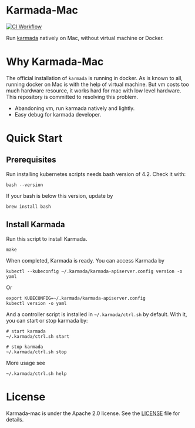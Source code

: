 # Karmada-Mac

[![CI Workflow](https://github.com/ikaven1024/karmada-mac/actions/workflows/ci.yml/badge.svg)](https://github.com/ikaven1024/karmada-mac/actions/workflows/ci.yml)

Run [karmada](https://github.com/karmada-io/karmada) natively on Mac, without virtual machine or Docker.

# Why Karmada-Mac

The official installation of `karmada` is running in docker. As is known to all, running docker on Mac is with the help of virtual machine. But vm costs too much hardware resource, it works hard for mac with low level hardware.
This repository is committed to resolving this problem.
- Abandoning vm, run karmada natively and lightly.
- Easy debug for karmada developer.


# Quick Start

## Prerequisites

Run installing kubernetes scripts needs bash version of 4.2. Check it with:
```shell
bash --version
```
If your bash is below this version, update by
```shell
brew install bash
```

## Install Karmada

Run this script to install Karmada.
```shell
make
```

When completed, Karmada is ready. You can access Karmada by

```shell
kubectl --kubeconfig ~/.karmada/karmada-apiserver.config version -o yaml
```

Or
```shell
export KUBECONFIG=~/.karmada/karmada-apiserver.config
kubectl version -o yaml
```

And a controller script is installed in `~/.karmada/ctrl.sh` by default. With it, you can start or stop karmada by:
```shell
# start karmada
~/.karmada/ctrl.sh start

# stop karmada
~/.karmada/ctrl.sh stop
```

More usage see
```shell
~/.karmada/ctrl.sh help
```

# License

Karmada-mac is under the Apache 2.0 license. See the [LICENSE](LICENSE) file for details.
